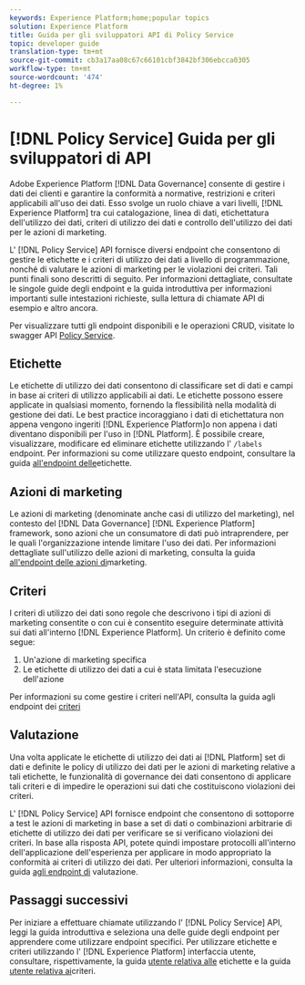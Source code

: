 ```yaml
---
keywords: Experience Platform;home;popular topics
solution: Experience Platform
title: Guida per gli sviluppatori API di Policy Service
topic: developer guide
translation-type: tm+mt
source-git-commit: cb3a17aa08c67c66101cbf3842bf306ebcca0305
workflow-type: tm+mt
source-wordcount: '474'
ht-degree: 1%

---
```



# [!DNL Policy Service] Guida per gli sviluppatori di API

Adobe Experience Platform [!DNL Data Governance] consente di gestire i dati dei clienti e garantire la conformità a normative, restrizioni e criteri applicabili all&#39;uso dei dati. Esso svolge un ruolo chiave a vari livelli, [!DNL Experience Platform] tra cui catalogazione, linea di dati, etichettatura dell&#39;utilizzo dei dati, criteri di utilizzo dei dati e controllo dell&#39;utilizzo dei dati per le azioni di marketing.

L&#39; [!DNL Policy Service] API fornisce diversi endpoint che consentono di gestire le etichette e i criteri di utilizzo dei dati a livello di programmazione, nonché di valutare le azioni di marketing per le violazioni dei criteri. Tali punti finali sono descritti di seguito. Per informazioni dettagliate, consultate le singole guide degli endpoint e la guida [](./getting-started.md) introduttiva per informazioni importanti sulle intestazioni richieste, sulla lettura di chiamate API di esempio e altro ancora.

Per visualizzare tutti gli endpoint disponibili e le operazioni CRUD, visitate lo swagger API [Policy Service](https://www.adobe.io/apis/experienceplatform/home/api-reference.html#!acpdr/swagger-specs/dule-policy-service.yaml).

## Etichette

Le etichette di utilizzo dei dati consentono di classificare set di dati e campi in base ai criteri di utilizzo applicabili ai dati. Le etichette possono essere applicate in qualsiasi momento, fornendo la flessibilità nella modalità di gestione dei dati. Le best practice incoraggiano i dati di etichettatura non appena vengono ingeriti [!DNL Experience Platform]o non appena i dati diventano disponibili per l&#39;uso in [!DNL Platform]. È possibile creare, visualizzare, modificare ed eliminare etichette utilizzando l&#39; `/labels` endpoint. Per informazioni su come utilizzare questo endpoint, consultare la guida [all&#39;endpoint delle](./labels.md)etichette.

## Azioni di marketing

Le azioni di marketing (denominate anche casi di utilizzo del marketing), nel contesto del [!DNL Data Governance] [!DNL Experience Platform] framework, sono azioni che un consumatore di dati può intraprendere, per le quali l&#39;organizzazione intende limitare l&#39;uso dei dati. Per informazioni dettagliate sull&#39;utilizzo delle azioni di marketing, consulta la guida [all&#39;endpoint delle azioni di](./marketing-actions.md)marketing.

## Criteri

I criteri di utilizzo dei dati sono regole che descrivono i tipi di azioni di marketing consentite o con cui è consentito eseguire determinate attività sui dati all&#39;interno [!DNL Experience Platform]. Un criterio è definito come segue:

1. Un&#39;azione di marketing specifica
1. Le etichette di utilizzo dei dati a cui è stata limitata l&#39;esecuzione dell&#39;azione

Per informazioni su come gestire i criteri nell&#39;API, consulta la guida agli endpoint dei [criteri](./policies.md)

## Valutazione

Una volta applicate le etichette di utilizzo dei dati ai [!DNL Platform] set di dati e definite le policy di utilizzo dei dati per le azioni di marketing relative a tali etichette, le funzionalità di governance dei dati consentono di applicare tali criteri e di impedire le operazioni sui dati che costituiscono violazioni dei criteri.

L&#39; [!DNL Policy Service] API fornisce endpoint che consentono di sottoporre a test le azioni di marketing in base a set di dati o combinazioni arbitrarie di etichette di utilizzo dei dati per verificare se si verificano violazioni dei criteri. In base alla risposta API, potete quindi impostare protocolli all&#39;interno dell&#39;applicazione dell&#39;esperienza per applicare in modo appropriato la conformità ai criteri di utilizzo dei dati. Per ulteriori informazioni, consulta la guida [agli endpoint di](./evaluation.md) valutazione.

## Passaggi successivi

Per iniziare a effettuare chiamate utilizzando l&#39; [!DNL Policy Service] API, leggi la guida [](./getting-started.md) introduttiva e seleziona una delle guide degli endpoint per apprendere come utilizzare endpoint specifici. Per utilizzare etichette e criteri utilizzando l&#39; [!DNL Experience Platform] interfaccia utente, consultare, rispettivamente, la guida [utente relativa alle](../labels/user-guide.md) etichette e la guida [utente relativa ai](../policies/user-guide.md)criteri.